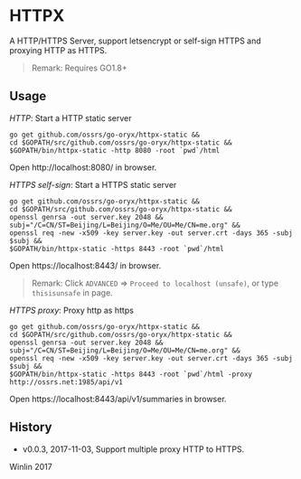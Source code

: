 # HTTPX

A HTTP/HTTPS Server, support letsencrypt or self-sign HTTPS and proxying HTTP as HTTPS.

> Remark: Requires GO1.8+

## Usage

*HTTP*: Start a HTTP static server

```
go get github.com/ossrs/go-oryx/httpx-static &&
cd $GOPATH/src/github.com/ossrs/go-oryx/httpx-static &&
$GOPATH/bin/httpx-static -http 8080 -root `pwd`/html
```

Open http://localhost:8080/ in browser.

*HTTPS self-sign*: Start a HTTPS static server

```
go get github.com/ossrs/go-oryx/httpx-static &&
cd $GOPATH/src/github.com/ossrs/go-oryx/httpx-static &&
openssl genrsa -out server.key 2048 &&
subj="/C=CN/ST=Beijing/L=Beijing/O=Me/OU=Me/CN=me.org" &&
openssl req -new -x509 -key server.key -out server.crt -days 365 -subj $subj &&
$GOPATH/bin/httpx-static -https 8443 -root `pwd`/html
```

Open https://localhost:8443/ in browser.

> Remark: Click `ADVANCED` => `Proceed to localhost (unsafe)`, or type `thisisunsafe` in page.

*HTTPS proxy*: Proxy http as https

```
go get github.com/ossrs/go-oryx/httpx-static &&
cd $GOPATH/src/github.com/ossrs/go-oryx/httpx-static &&
openssl genrsa -out server.key 2048 &&
subj="/C=CN/ST=Beijing/L=Beijing/O=Me/OU=Me/CN=me.org" &&
openssl req -new -x509 -key server.key -out server.crt -days 365 -subj $subj &&
$GOPATH/bin/httpx-static -https 8443 -root `pwd`/html -proxy http://ossrs.net:1985/api/v1
```

Open https://localhost:8443/api/v1/summaries in browser.

## History

* v0.0.3, 2017-11-03, Support multiple proxy HTTP to HTTPS.

Winlin 2017
